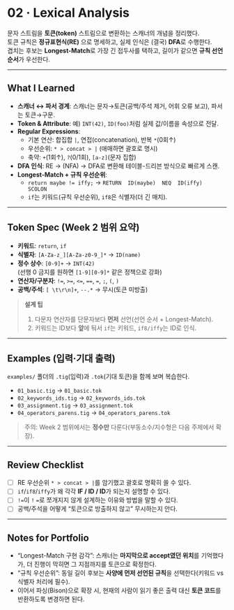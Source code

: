# 02 · Lexical Analysis

문자 스트림을 **토큰(token)** 스트림으로 변환하는 스캐너의 개념을 정리했다.  
토큰 규칙은 **정규표현식(RE)** 으로 명세하고, 실제 인식은 (결국) **DFA**로 수행한다.  
겹치는 후보는 **Longest-Match**로 가장 긴 접두사를 택하고, 길이가 같으면 **규칙 선언 순서**가 우선한다.

---

## What I Learned
- **스캐너 ↔ 파서 경계**: 스캐너는 문자→토큰(공백/주석 제거, 어휘 오류 보고), 파서는 토큰→구문.
- **Token & Attribute**: 예) `INT(42)`, `ID(foo)`처럼 실제 값/이름을 속성으로 전달.
- **Regular Expressions**:  
  - 기본 연산: 합집합 `|`, 연접(concatenation), 반복 `*`(0회↑)  
  - 우선순위: `* > concat > |` (애매하면 괄호로 명시)  
  - 축약: `+`(1회↑), `?`(0/1회), `[a-z]`(문자 집합)
- **DFA 인식**: RE → (NFA) → DFA로 변환해 테이블-드리븐 방식으로 빠르게 스캔.
- **Longest-Match + 규칙 우선순위**:  
  - `return maybe != iffy;` → `RETURN  ID(maybe)  NEQ  ID(iffy)  SCOLON`  
  - `if`는 키워드(규칙 우선순위), `if8`은 식별자(더 긴 매치).

---

## Token Spec (Week 2 범위 요약)
- **키워드**: `return`, `if`
- **식별자**: `[A-Za-z_][A-Za-z0-9_]*` → `ID(name)`
- **정수 상수**: `[0-9]+` → `INT(42)`  
  (선행 0 금지를 원하면 `[1-9][0-9]*` 같은 정책으로 강화)
- **연산자/구분자**: `!=`, `>=`, `<=`, `==`, `=`, `;`, `(`, `)`
- **공백/주석**: `[ \t\r\n]+`, `--.*` → 무시(토큰 미방출)

> **설계 팁**  
> 1) 다문자 연산자를 단문자보다 **먼저** 선언(선언 순서 + Longest-Match).  
> 2) 키워드는 ID보다 **앞**에 둬서 `if`는 키워드, `if8/iffy`는 ID로 인식.

---

## Examples (입력·기대 출력)
`examples/` 폴더의 `.tig`(입력)과 `.tok`(기대 토큰)을 함께 보며 복습한다.

- `01_basic.tig` → `01_basic.tok`  
- `02_keywords_ids.tig` → `02_keywords_ids.tok`  
- `03_assignment.tig` → `03_assignment.tok`  
- `04_operators_parens.tig` → `04_operators_parens.tok`

> 주의: Week 2 범위에서는 **정수만** 다룬다(부동소수/지수형은 다음 주제에서 확장).

---

## Review Checklist
- [ ] RE 우선순위 `* > concat > |`를 암기했고 괄호로 명확히 쓸 수 있다.  
- [ ] `if`/`if8`/`iffy`가 왜 각각 **IF / ID / ID**가 되는지 설명할 수 있다.  
- [ ] `!=`이 `!` `=`로 쪼개지지 않게 설계하는 이유와 방법을 말할 수 있다.  
- [ ] 공백/주석을 어떻게 “토큰으로 방출하지 않고” 무시하는지 안다.

---

## Notes for Portfolio
- “Longest-Match 구현 감각”: 스캐너는 **마지막으로 accept였던 위치**를 기억했다가, 더 진행이 막히면 그 지점까지를 토큰으로 확정한다.  
- “규칙 우선순위”: 동일 길이 후보는 **사양에 먼저 선언된 규칙**을 선택한다(키워드 vs 식별자 처리에 필수).  
- 이어서 파싱(Bison)으로 확장 시, 현재의 사람이 읽기 좋은 출력 대신 **토큰 코드**를 반환하도록 변경하면 된다.

